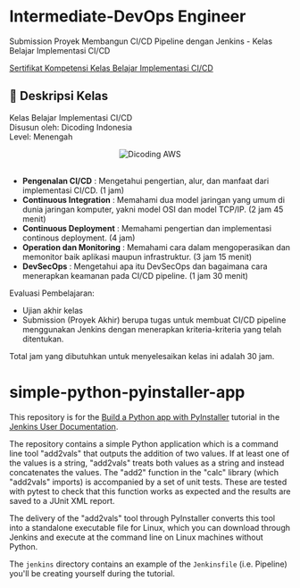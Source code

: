 # Intermediate-DevOps Engineer

Submission Proyek Membangun CI/CD Pipeline dengan Jenkins - Kelas Belajar Implementasi CI/CD

[Sertifikat Kompetensi Kelas Belajar Implementasi CI/CD](https://www.dicoding.com/certificates/0LZ0265N3X65)

## 🚀 Deskripsi Kelas

Kelas Belajar Implementasi CI/CD <br>
Disusun oleh: Dicoding Indonesia <br>
Level: Menengah

<div align="center">
  <img src="https://user-images.githubusercontent.com/95717485/225231893-e59de44d-0d3e-4e79-971b-a4d494565a74.png" alt="Dicoding AWS">
</div>

<br>

- **Pengenalan CI/CD** : Mengetahui pengertian, alur, dan manfaat dari implementasi CI/CD. (1 jam)
- **Continuous Integration** : Memahami dua model jaringan yang umum di dunia jaringan komputer, yakni model OSI dan model TCP/IP. (2 jam 45 menit)
- **Continuous Deployment** : Memahami pengertian dan implementasi continous deployment. (4 jam)
- **Operation dan Monitoring** : Memahami cara dalam mengoperasikan dan memonitor baik aplikasi maupun infrastruktur. (3 jam 15 menit)
- **DevSecOps** : Mengetahui apa itu DevSecOps dan bagaimana cara menerapkan keamanan pada CI/CD pipeline. (1 jam 30 menit)

Evaluasi Pembelajaran:

- Ujian akhir kelas
- Submission (Proyek Akhir) berupa tugas untuk membuat CI/CD pipeline menggunakan Jenkins dengan menerapkan kriteria-kriteria yang telah ditentukan.
  
Total jam yang dibutuhkan untuk menyelesaikan kelas ini adalah 30 jam.

# simple-python-pyinstaller-app

This repository is for the
[Build a Python app with PyInstaller](https://jenkins.io/doc/tutorials/build-a-python-app-with-pyinstaller/)
tutorial in the [Jenkins User Documentation](https://jenkins.io/doc/).

The repository contains a simple Python application which is a command line tool "add2vals" that outputs the addition of two values. If at least one of the
values is a string, "add2vals" treats both values as a string and instead
concatenates the values. The "add2" function in the "calc" library (which
"add2vals" imports) is accompanied by a set of unit tests. These are tested with pytest to check that this function works as expected and the results are saved
to a JUnit XML report.

The delivery of the "add2vals" tool through PyInstaller converts this tool into
a standalone executable file for Linux, which you can download through Jenkins
and execute at the command line on Linux machines without Python.

The `jenkins` directory contains an example of the `Jenkinsfile` (i.e. Pipeline)
you'll be creating yourself during the tutorial.
